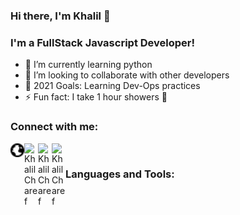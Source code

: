 ### Hi there, I'm Khalil 👋

### I'm a FullStack Javascript Developer!

- 🌱 I’m currently learning python
- 👯 I’m looking to collaborate with other developers
- 🥅 2021 Goals: Learning Dev-Ops practices
- ⚡ Fun fact: I take 1 hour showers 🤣

### Connect with me:

[<img align="left" alt="KhalilCharef" width="22px" src="https://raw.githubusercontent.com/iconic/open-iconic/master/svg/globe.svg" />][website]
[<img align="left" alt="KhalilCharef" width="22px" src="https://raw.githubusercontent.com/iconic/open-iconic/master/svg/facebook.svg" />][facebook]
[<img align="left" alt="KhalilCharef" width="22px" src="https://raw.githubusercontent.com/iconic/open-iconic/master/svg/linkedin.svg" />][linkedin]
[<img align="left" alt="KhalilCharef" width="22px" src="https://raw.githubusercontent.com/iconic/open-iconic/master/svg/instagram.svg" />][instagram]

<br />

### Languages and Tools:

<br />
<br />

[website]: https://salty-beyond-38760.herokuapp.com/
[facebook]: https://www.facebook.com/KhalilSherif7/
[linkedin]: https://www.linkedin.com/in/khalil-charef-220b59207/
[instagram]: https://www.instagram.com/
